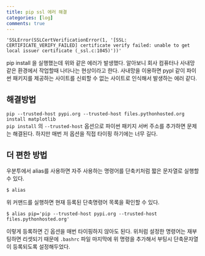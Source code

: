 ```yaml
---
title: pip ssl 에러 해결
categories: [log]
comments: true
---
```

```
'SSLError(SSLCertVerificationError(1, '[SSL: CERTIFICATE_VERIFY_FAILED] certificate verify failed: unable to get local issuer certificate (_ssl.c:1045)'))'   
```
pip install 을 실행했는데 위와 같은 에러가 발생했다. 알아보니 회사 컴퓨터나 사내망 같은 환경에서 작업할때 나타나는 현상이라고 한다. 사내망을 이용하면 pypl 같이 파이썬 패키지를 제공하는 사이트를 신뢰할 수 없는 사이트로 인식해서 발생하는 에러 같다. 
## 해결방법
```pip --trusted-host pypi.org --trusted-host files.pythonhosted.org install matplotlib```   
```pip install``` 의 ```--trusted-host``` 옵션으로 파이썬 패키지 서버 주소를 추가하면 문제는 해결된다. 하지만 매번 저 옵션을 직접 타이핑 하기에는 너무 길다.
## 더 편한 방법
우분투에서 alias를 사용하면 자주 사용하는 명령어를 단축키처럼 짧은 문자열로 실행할 수 있다.   
```
$ alias
``` 
위 커맨드를 실행하면 현재 등록된 단축명령어 목록을 확인할 수 있다.   

```
$ alias pip='pip --trusted-host pypi.org --trusted-host files.pythonhosted.org'
```
이렇게 등록하면 긴 옵션을 매번 타이핑하지 않아도 된다. 위처럼 설정한 명령어는 재부팅하면 리셋되기 때문에 ```.bashrc``` 파일 마지막에 위 명령을 추가해서 부팅시 단축문자열이 등록되도록 설정해두었다.
